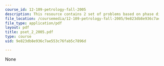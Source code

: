 ```yaml
---
course_id: 12-109-petrology-fall-2005
description: This resource contains 2 set of problems based on phase diagrams.
file_location: /coursemedia/12-109-petrology-fall-2005/9e823db8e936c7ae553c76fab5c7896d_pset_2_2005.pdf
file_type: application/pdf
layout: pdf
title: pset_2_2005.pdf
type: course
uid: 9e823db8e936c7ae553c76fab5c7896d

---
```

None